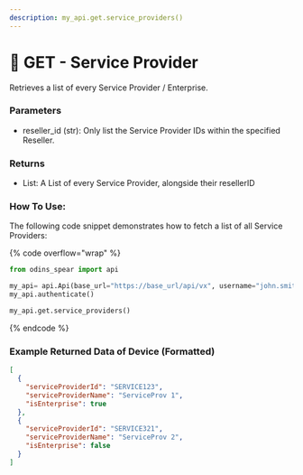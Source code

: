 ```yaml
---
description: my_api.get.service_providers()
---
```


# 🏢️ GET - Service Provider

Retrieves a list of every Service Provider / Enterprise.

### Parameters&#x20;

* reseller_id (str): Only list the Service Provider IDs within the specified Reseller.&#x20;

### Returns

* List: A List of every Service Provider, alongside their resellerID

### How To Use:

The following code snippet demonstrates how to fetch a list of all Service Providers:

{% code overflow="wrap" %}
```python
from odins_spear import api

my_api= api.Api(base_url="https://base_url/api/vx", username="john.smith", password="ODIN_INSTANCE_1")
my_api.authenticate()

my_api.get.service_providers()
```
{% endcode %}

### Example Returned Data of Device (Formatted)

```json
[
  {
    "serviceProviderId": "SERVICE123",
    "serviceProviderName": "ServiceProv 1",
    "isEnterprise": true
  },
  {
    "serviceProviderId": "SERVICE321",
    "serviceProviderName": "ServiceProv 2",
    "isEnterprise": false
  }
]
```